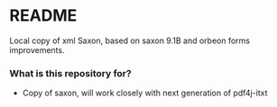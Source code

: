 # README #

Local copy of xml Saxon, based on saxon 9.1B and orbeon forms improvements.

### What is this repository for? ###

* Copy of saxon, will work closely with next generation of pdf4j-itxt

